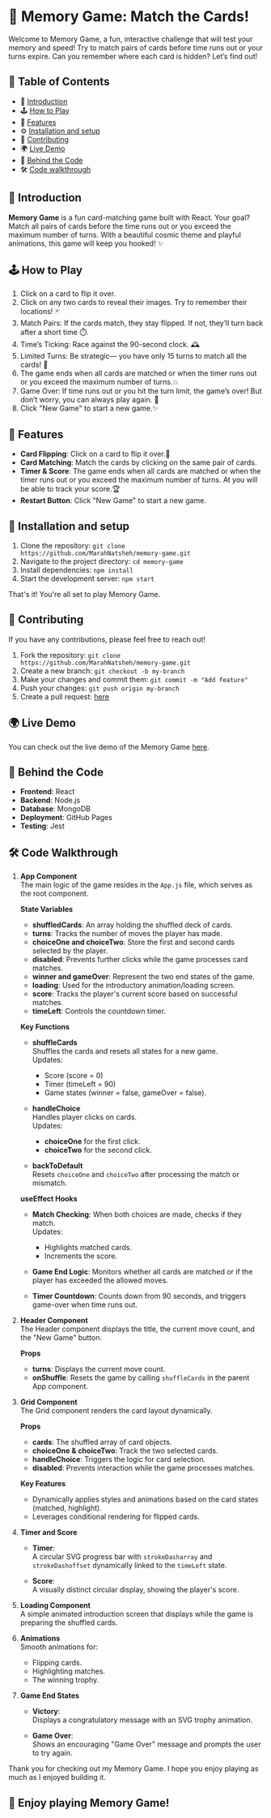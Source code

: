 # 🧠 Memory Game: Match the Cards!

Welcome to Memory Game, a fun, interactive challenge that will test your memory and speed! Try to match pairs of cards before time runs out or your turns expire. Can you remember where each card is hidden? Let’s find out!

## 📜 Table of Contents

- 🌟 [Introduction](#introduction) 
- 🕹️ [How to Play](#how-to-play)
- 🎨 [Features](#features)
- ⚙️ [Installation and setup](#installation-and-setup)
- 🤝 [Contributing](#contributing)
- 🌍 [Live Demo](#live-demo)
- 🧩 [Behind the Code](#behind-the-code)
- 🛠 [Code walkthrough](#code-walkthrough)

## 🌟 Introduction

**Memory Game** is a fun card-matching game built with React. Your goal? Match all pairs of cards before the time runs out or you exceed the maximum number of turns. With a beautiful cosmic theme and playful animations, this game will keep you hooked! ✨


## 🕹️ How to Play

1. Click on a card to flip it over.
2. Click on any two cards to reveal their images. Try to remember their locations! 🃏
3. Match Pairs: If the cards match, they stay flipped. If not, they’ll turn back after a short time ⏱️.
4. Time’s Ticking: Race against the 90-second clock. 🕰️
5. Limited Turns: Be strategic— you have only 15 turns to match all the cards! 🔢
6. The game ends when all cards are matched or when the timer runs out or you exceed the maximum number of turns.💥
7. Game Over: If time runs out or you hit the turn limit, the game’s over! But don’t worry, you can always play again. 🔄
8. Click "New Game" to start a new game.✨

## 🎨 Features

- **Card Flipping**: Click on a card to flip it over.🌌
- **Card Matching**: Match the cards by clicking on the same pair of cards.
- **Timer & Score**: The game ends when all cards are matched or when the timer runs out or you exceed the maximum number of turns. At you will be able to track your score.🏆
- **Restart Button**: Click "New Game" to start a new game.


## 🔧 Installation and setup

1. Clone the repository: `git clone https://github.com/MarahNatsheh/memory-game.git`
2. Navigate to the project directory: `cd memory-game`
3. Install dependencies: `npm install`
4. Start the development server: `npm start`

That's it! You're all set to play Memory Game.


## 🤝 Contributing

If you have any contributions, please feel free to reach out!
1. Fork the repository: `git clone https://github.com/MarahNatsheh/memory-game.git`
2. Create a new branch: `git checkout -b my-branch`
3. Make your changes and commit them: `git commit -m "Add feature"`
4. Push your changes: `git push origin my-branch`
5. Create a pull request: [here](https://github.com/MarahNatsheh/memory-game/pulls)

## 🌍 Live Demo

You can check out the live demo of the Memory Game [here](https://marahnatsheh.github.io/memory-game/).

## 🧩 Behind the Code

- **Frontend**: React
- **Backend**: Node.js
- **Database**: MongoDB
- **Deployment**: GitHub Pages
- **Testing**: Jest 

## 🛠 Code Walkthrough
1. **App Component**  
   The main logic of the game resides in the `App.js` file, which serves as the root component.

   **State Variables**  
   - **shuffledCards**: An array holding the shuffled deck of cards.
   - **turns**: Tracks the number of moves the player has made.
   - **choiceOne and choiceTwo**: Store the first and second cards selected by the player.
   - **disabled**: Prevents further clicks while the game processes card matches.
   - **winner and gameOver**: Represent the two end states of the game.
   - **loading**: Used for the introductory animation/loading screen.
   - **score**: Tracks the player's current score based on successful matches.
   - **timeLeft**: Controls the countdown timer.

   **Key Functions**  
   - **shuffleCards**  
     Shuffles the cards and resets all states for a new game.  
     Updates:  
     - Score (score = 0)  
     - Timer (timeLeft = 90)  
     - Game states (winner = false, gameOver = false).

   - **handleChoice**  
     Handles player clicks on cards.  
     Updates:  
     - **choiceOne** for the first click.  
     - **choiceTwo** for the second click.

   - **backToDefault**  
     Resets `choiceOne` and `choiceTwo` after processing the match or mismatch.

   **useEffect Hooks**  
   - **Match Checking**: When both choices are made, checks if they match.  
     Updates:  
     - Highlights matched cards.  
     - Increments the score.

   - **Game End Logic**: Monitors whether all cards are matched or if the player has exceeded the allowed moves.

   - **Timer Countdown**: Counts down from 90 seconds, and triggers game-over when time runs out.

2. **Header Component**  
   The Header component displays the title, the current move count, and the "New Game" button.

   **Props**  
   - **turns**: Displays the current move count.  
   - **onShuffle**: Resets the game by calling `shuffleCards` in the parent App component.

3. **Grid Component**  
   The Grid component renders the card layout dynamically.

   **Props**  
   - **cards**: The shuffled array of card objects.  
   - **choiceOne & choiceTwo**: Track the two selected cards.  
   - **handleChoice**: Triggers the logic for card selection.  
   - **disabled**: Prevents interaction while the game processes matches.

   **Key Features**  
   - Dynamically applies styles and animations based on the card states (matched, highlight).
   - Leverages conditional rendering for flipped cards.

4. **Timer and Score**  
   - **Timer**:  
     A circular SVG progress bar with `strokeDasharray` and `strokeDashoffset` dynamically linked to the `timeLeft` state.

   - **Score**:  
     A visually distinct circular display, showing the player's score.

5. **Loading Component**  
   A simple animated introduction screen that displays while the game is preparing the shuffled cards.

6. **Animations**  
   Smooth animations for:  
   - Flipping cards.  
   - Highlighting matches.  
   - The winning trophy.

7. **Game End States**  
   - **Victory**:  
     Displays a congratulatory message with an SVG trophy animation.  

   - **Game Over**:  
     Shows an encouraging "Game Over" message and prompts the user to try again.


Thank you for checking out my Memory Game. I hope you enjoy playing as much as I enjoyed building it.
## 🎉 Enjoy playing Memory Game!

